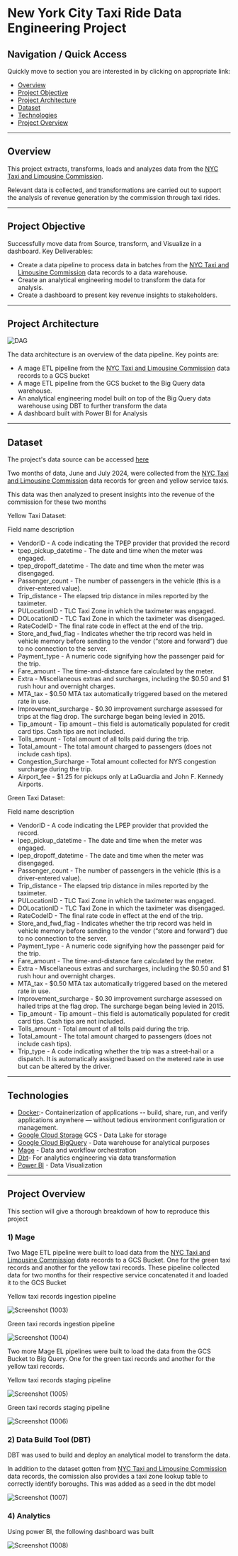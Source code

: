# New York City Taxi Ride Data Engineering Project
## Navigation / Quick Access
Quickly move to section you are interested in by clicking on appropriate link:
- [Overview](https://github.com/Jucodez/Jucodez-Taxi-ride-data-engineering-project/tree/main#overview)
- [Project Objective](https://github.com/Jucodez/Jucodez-Taxi-ride-data-engineering-project/tree/main#project-objective)
- [Project Architecture](https://github.com/Jucodez/Jucodez-Taxi-ride-data-engineering-project/tree/main#project-architecture)
- [Dataset](https://github.com/Jucodez/Jucodez-Taxi-ride-data-engineering-project/tree/main#dataset)
- [Technologies](https://github.com/Jucodez/Jucodez-Taxi-ride-data-engineering-project/tree/main#technologies)
- [Project Overview](https://github.com/Jucodez/Jucodez-Taxi-ride-data-engineering-project/tree/main#project-overview)

---
## Overview
This project extracts, transforms, loads and analyzes data from the [NYC Taxi and Limousine Commission](https://www.nyc.gov/site/tlc/about/tlc-trip-record-data.page).

Relevant data is collected, and transformations are carried out to support the analysis of revenue generation by the commission through taxi rides.

---
## Project Objective
Successfully move data from Source, transform, and Visualize in a dashboard.
Key Deliverables:
- Create a data pipeline to process data in batches from the [NYC Taxi and Limousine Commission](https://www.nyc.gov/site/tlc/about/tlc-trip-record-data.page) data records to a data warehouse.
- Create an analytical engineering model to transform the data for analysis.
- Create a dashboard to present key revenue insights to stakeholders.

---
## Project Architecture
![DAG](https://github.com/user-attachments/assets/33af18d8-a345-4d99-829e-09a5263986cf)


The data architecture is an overview of the data pipeline. Key points are:
- A mage ETL pipeline from the [NYC Taxi and Limousine Commission](https://www.nyc.gov/site/tlc/about/tlc-trip-record-data.page) data records to a GCS bucket
- A mage ETL pipeline from the GCS bucket to the Big Query data warehouse.
- An analytical engineering model built on top of the Big Query data warehouse using DBT to further transform the data
- A dashboard built with Power BI for Analysis
---
## Dataset
The project's data source can be accessed [here](https://www.nyc.gov/site/tlc/about/tlc-trip-record-data.page)

Two months of data, June and July 2024, were collected from the [NYC Taxi and Limousine Commission](https://www.nyc.gov/site/tlc/about/tlc-trip-record-data.page) data records for green and yellow service taxis.

This data was then analyzed to present insights into the revenue of the commission for these two months


Yellow Taxi Dataset:

Field name description
- VendorID - A code indicating the TPEP provider that provided the record
- tpep_pickup_datetime - The date and time when the meter was engaged.
- tpep_dropoff_datetime - The date and time when the meter was disengaged.
- Passenger_count - The number of passengers in the vehicle (this is a driver-entered value).
- Trip_distance - The elapsed trip distance in miles reported by the taximeter.
- PULocationID - TLC Taxi Zone in which the taximeter was engaged.
- DOLocationID - TLC Taxi Zone in which the taximeter was disengaged.
- RateCodeID - The final rate code in effect at the end of the trip.
- Store_and_fwd_flag - Indicates whether the trip record was held in vehicle memory before sending to the vendor (“store and forward”) due to no connection to the server.
- Payment_type - A numeric code signifying how the passenger paid for the trip.
- Fare_amount - The time-and-distance fare calculated by the meter.
- Extra - Miscellaneous extras and surcharges, including the $0.50 and $1 rush hour and overnight charges.
- MTA_tax - $0.50 MTA tax automatically triggered based on the metered rate in use.
- Improvement_surcharge - $0.30 improvement surcharge assessed for trips at the flag drop. The surcharge began being levied in 2015.
- Tip_amount - Tip amount – this field is automatically populated for credit card tips. Cash tips are not included.
- Tolls_amount - Total amount of all tolls paid during the trip.
- Total_amount - The total amount charged to passengers (does not include cash tips).
- Congestion_Surcharge - Total amount collected for NYS congestion surcharge during the trip.
- Airport_fee - $1.25 for pickups only at LaGuardia and John F. Kennedy Airports.


Green Taxi Dataset:

Field name description

- VendorID - A code indicating the LPEP provider that provided the record.
- lpep_pickup_datetime - The date and time when the meter was engaged.
- lpep_dropoff_datetime - The date and time when the meter was disengaged.
- Passenger_count - The number of passengers in the vehicle (this is a driver-entered value).
- Trip_distance - The elapsed trip distance in miles reported by the taximeter.
- PULocationID - TLC Taxi Zone in which the taximeter was engaged.
- DOLocationID - TLC Taxi Zone in which the taximeter was disengaged.
- RateCodeID - The final rate code in effect at the end of the trip.
- Store_and_fwd_flag - Indicates whether the trip record was held in vehicle memory before sending to the vendor (“store and forward”) due to no connection to the server.
- Payment_type - A numeric code signifying how the passenger paid for the trip.
- Fare_amount - The time-and-distance fare calculated by the meter.
- Extra - Miscellaneous extras and surcharges, including the $0.50 and $1 rush hour and overnight charges.
- MTA_tax - $0.50 MTA tax automatically triggered based on the metered rate in use.
- Improvement_surcharge - $0.30 improvement surcharge assessed on hailed trips at the flag drop. The surcharge began being levied in 2015.
- Tip_amount - Tip amount – this field is automatically populated for credit card tips. Cash tips are not included.
- Tolls_amount - Total amount of all tolls paid during the trip.
- Total_amount - The total amount charged to passengers (does not include cash tips).
- Trip_type - A code indicating whether the trip was a street-hail or a dispatch. It is automatically assigned based on the metered rate in use but can be altered by the driver.



---
## Technologies
- [Docker](https://www.docker.com/):- Containerization of applications -- build, share, run, and verify applications anywhere — without tedious environment configuration or management.
- [Google Cloud Storage](https://cloud.google.com/storage) GCS - Data Lake for storage
- [Google Cloud BigQuery](https://cloud.google.com/bigquery) - Data warehouse for analytical purposes
- [Mage](https://docs.mage.ai/introduction/overview) -  Data and workflow orchestration 
- [Dbt](https://www.getdbt.com/)- For analytics engineering via data transformation
- [Power BI]([https://lookerstudio.google.com/](https://www.microsoft.com/en-us/power-platform/products/power-bi)) - Data Visualization

---
## Project Overview
This section will give a thorough breakdown of how to reproduce this project

### 1) Mage
Two Mage ETL pipeline were built to load data from the [NYC Taxi and Limousine Commission](https://www.nyc.gov/site/tlc/about/tlc-trip-record-data.page) data records to a GCS Bucket. One for the green taxi records and another for the yellow taxi records. These pipeline collected data for two months for their respective service concatenated it and loaded it to the GCS Bucket

Yellow taxi records ingestion pipeline

![Screenshot (1003)](https://github.com/user-attachments/assets/a3eb6306-6973-482e-a235-c609cdaa9270)

Green taxi records ingestion pipeline

![Screenshot (1004)](https://github.com/user-attachments/assets/ce6e53c9-17c1-427c-ace2-d0ec7c33e56b)

Two more Mage EL pipelines were built to load the data from the GCS Bucket to Big Query. One for the green taxi records and another for the yellow taxi records. 

Yellow taxi records staging pipeline

![Screenshot (1005)](https://github.com/user-attachments/assets/e41c886d-47b8-4b6a-8cdd-b932d905e812)

Green taxi records staging pipeline

![Screenshot (1006)](https://github.com/user-attachments/assets/f922f12d-a364-48f2-9e0c-c9771ebab210)

### 2) Data Build Tool (DBT)

DBT was used to build and deploy an analytical model to transform the data.

In addition to the dataset gotten from [NYC Taxi and Limousine Commission](https://www.nyc.gov/site/tlc/about/tlc-trip-record-data.page) data records, the comission also provides a taxi zone lookup table to correctly identify boroughs. This was added as a seed in the dbt model

![Screenshot (1007)](https://github.com/user-attachments/assets/7190b0a1-c81a-47e8-a4e1-3e251934a8a2)

### 4) Analytics

Using power BI, the following dashboard was built

![Screenshot (1008)](https://github.com/user-attachments/assets/b7df12de-01d8-4ec3-8e90-978e15300f1d)






